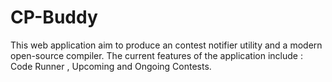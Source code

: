 # CP-Buddy
This web application aim to produce an contest notifier utility and a modern open-source compiler. The current features of the application include : Code Runner , Upcoming and Ongoing Contests.
